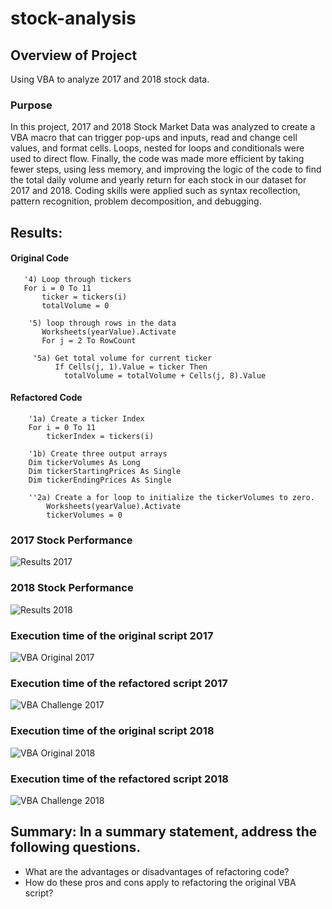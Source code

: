 # stock-analysis
## Overview of Project
Using VBA to analyze 2017 and 2018 stock data.
### Purpose
In this project, 2017 and 2018 Stock Market Data was analyzed to create a VBA macro that can trigger pop-ups and inputs, read and change cell values, and format cells. Loops, nested for loops and conditionals were used to direct flow. Finally, the code was made more efficient by taking fewer steps, using less memory, and improving the logic of the code to find the total daily volume and yearly return for each stock in our dataset for 2017 and 2018. Coding skills were applied such as syntax recollection, pattern recognition, problem decomposition, and debugging.
## Results: 
#### Original Code
```VBScript
   '4) Loop through tickers
   For i = 0 To 11
       ticker = tickers(i)
       totalVolume = 0
       
    '5) loop through rows in the data
       Worksheets(yearValue).Activate
       For j = 2 To RowCount
     
     '5a) Get total volume for current ticker
          If Cells(j, 1).Value = ticker Then
            totalVolume = totalVolume + Cells(j, 8).Value
```

#### Refactored Code
```VBScript
    '1a) Create a ticker Index
    For i = 0 To 11
        tickerIndex = tickers(i)

    '1b) Create three output arrays
    Dim tickerVolumes As Long
    Dim tickerStartingPrices As Single
    Dim tickerEndingPrices As Single
    
    ''2a) Create a for loop to initialize the tickerVolumes to zero.
        Worksheets(yearValue).Activate
        tickerVolumes = 0
```
### 2017 Stock Performance
![Results 2017](Resources/2017_Results.png)
### 2018 Stock Performance
![Results 2018](Resources/2018_Results.png)
### Execution time of the original script 2017
![VBA Original 2017](Resources/VBA_Original_2017.png)
### Execution time of the refactored script 2017
![VBA Challenge 2017](Resources/VBA_Challenge_2017.png)
### Execution time of the original script 2018
![VBA Original 2018](Resources/VBA_Original_2018.png)
### Execution time of the refactored script 2018
![VBA Challenge 2018](Resources/VBA_Challenge_2018.png)
## Summary: In a summary statement, address the following questions.
- What are the advantages or disadvantages of refactoring code?
- How do these pros and cons apply to refactoring the original VBA script?
